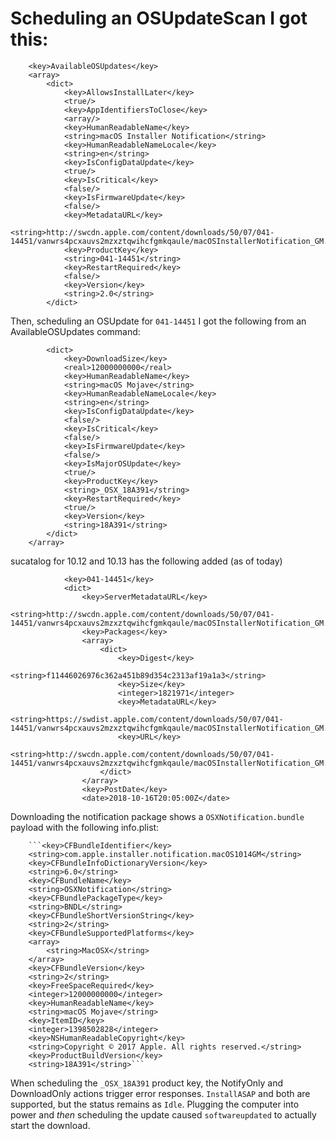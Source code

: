 # Scheduling an OSUpdateScan I got this:

```shell
    <key>AvailableOSUpdates</key>
    <array>
        <dict>
            <key>AllowsInstallLater</key>
            <true/>
            <key>AppIdentifiersToClose</key>
            <array/>
            <key>HumanReadableName</key>
            <string>macOS Installer Notification</string>
            <key>HumanReadableNameLocale</key>
            <string>en</string>
            <key>IsConfigDataUpdate</key>
            <true/>
            <key>IsCritical</key>
            <false/>
            <key>IsFirmwareUpdate</key>
            <false/>
            <key>MetadataURL</key>
            <string>http://swcdn.apple.com/content/downloads/50/07/041-14451/vanwrs4pcxauvs2mzxztqwihcfgmkqaule/macOSInstallerNotification_GM.smd</string>
            <key>ProductKey</key>
            <string>041-14451</string>
            <key>RestartRequired</key>
            <false/>
            <key>Version</key>
            <string>2.0</string>
        </dict>
```

Then, scheduling an OSUpdate for `041-14451` I got the following from an AvailableOSUpdates command:

```shell
        <dict>
            <key>DownloadSize</key>
            <real>12000000000</real>
            <key>HumanReadableName</key>
            <string>macOS Mojave</string>
            <key>HumanReadableNameLocale</key>
            <string>en</string>
            <key>IsConfigDataUpdate</key>
            <false/>
            <key>IsCritical</key>
            <false/>
            <key>IsFirmwareUpdate</key>
            <false/>
            <key>IsMajorOSUpdate</key>
            <true/>
            <key>ProductKey</key>
            <string>_OSX_18A391</string>
            <key>RestartRequired</key>
            <true/>
            <key>Version</key>
            <string>18A391</string>
        </dict>
    </array>
```

sucatalog for 10.12 and 10.13 has the following added (as of today)

```shell
            <key>041-14451</key>
            <dict>
                <key>ServerMetadataURL</key>
                <string>http://swcdn.apple.com/content/downloads/50/07/041-14451/vanwrs4pcxauvs2mzxztqwihcfgmkqaule/macOSInstallerNotification_GM.smd</string>
                <key>Packages</key>
                <array>
                    <dict>
                        <key>Digest</key>
                        <string>f11446026976c362a451b89d354c2313af19a1a3</string>
                        <key>Size</key>
                        <integer>1821971</integer>
                        <key>MetadataURL</key>
                        <string>https://swdist.apple.com/content/downloads/50/07/041-14451/vanwrs4pcxauvs2mzxztqwihcfgmkqaule/macOSInstallerNotification_GM.pkm</string>
                        <key>URL</key>
                        <string>http://swcdn.apple.com/content/downloads/50/07/041-14451/vanwrs4pcxauvs2mzxztqwihcfgmkqaule/macOSInstallerNotification_GM.pkg</string>
                    </dict>
                </array>
                <key>PostDate</key>
                <date>2018-10-16T20:05:00Z</date>
```

Downloading the notification package shows a `OSXNotification.bundle` payload with the following info.plist:

```shell
    ```<key>CFBundleIdentifier</key>
    <string>com.apple.installer.notification.macOS1014GM</string>
    <key>CFBundleInfoDictionaryVersion</key>
    <string>6.0</string>
    <key>CFBundleName</key>
    <string>OSXNotification</string>
    <key>CFBundlePackageType</key>
    <string>BNDL</string>
    <key>CFBundleShortVersionString</key>
    <string>2</string>
    <key>CFBundleSupportedPlatforms</key>
    <array>
        <string>MacOSX</string>
    </array>
    <key>CFBundleVersion</key>
    <string>2</string>
    <key>FreeSpaceRequired</key>
    <integer>12000000000</integer>
    <key>HumanReadableName</key>
    <string>macOS Mojave</string>
    <key>ItemID</key>
    <integer>1398502828</integer>
    <key>NSHumanReadableCopyright</key>
    <string>Copyright © 2017 Apple. All rights reserved.</string>
    <key>ProductBuildVersion</key>
    <string>18A391</string>```
```

When scheduling the `_OSX_18A391` product key, the NotifyOnly and DownloadOnly actions trigger error responses. `InstallASAP` and both are supported, but the status remains as `Idle`. Plugging the computer into power and _then_ scheduling the update caused `softwareupdated` to actually start the download.
